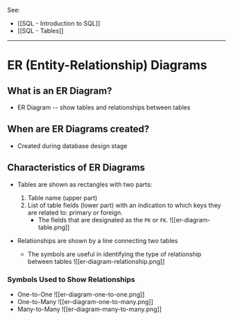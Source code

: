 See:
* [[SQL - Introduction to SQL]]
* [[SQL - Tables]]

---
# ER (Entity-Relationship) Diagrams

## What is an ER Diagram?
* ER Diagram -- show tables and relationships between tables
## When are ER Diagrams created?
* Created during database design stage
## Characteristics of ER Diagrams
* Tables are shown as rectangles with two parts:
	1) Table name (upper part)
	2) List of table fields (lower part) with an indication to which keys they are related to: primary or foreign.
		* The fields that are designated as the `PK` or `FK`.
		![[er-diagram-table.png]]
		
* Relationships are shown by a line connecting two tables
	* The symbols are useful in identifying the type of relationship between tables
		![[er-diagram-relationship.png]]

### Symbols Used to Show Relationships
* One-to-One
		![[er-diagram-one-to-one.png]]
* One-to-Many
		![[er-diagram-one-to-many.png]]
* Many-to-Many
		![[er-diagram-many-to-many.png]]
